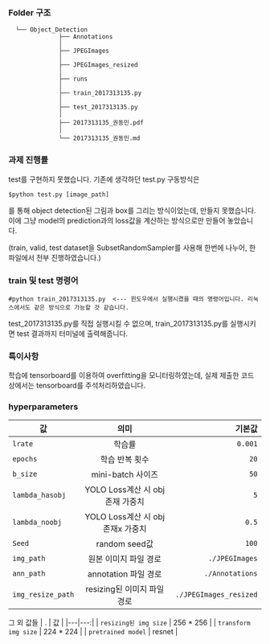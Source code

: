 ### Folder 구조
```
  └── Object_Detection     
              ├── Annotations
              │
              ├── JPEGImages
              │
              ├── JPEGImages_resized
              │
              ├── runs
              │
              ├── train_2017313135.py
              │
              ├── test_2017313135.py
              │
              ├── 2017313135_권동민.pdf
              │
              └── 2017313135_권동민.md
``` 

### 과제 진행률

test를 구현하지 못했습니다. 기존에 생각하던 test.py 구동방식은
```
$python test.py [image_path]
```
를 통해 object detection된 그림과 box를 그리는 방식이었는데, 만들지 못했습니다.
이에 그냥 model의 prediction과의 loss값을 계산하는 방식으로만 만들어 놓았습니다.

(train, valid, test dataset을 SubsetRandomSampler를 사용해 한번에 나누어, 한 파일에서 전부 진행하였습니다.) 

### train 및 test 명령어
```
#python train_2017313135.py  <--- 윈도우에서 실행시켰을 때의 명령어입니다. 리눅스에서도 같은 방식으로 가능할 것 같습니다.
```
test_2017313135.py를 직접 실행시킬 수 없으며, train_2017313135.py를 실행시키면 test 결과까지
터미널에 출력해줍니다.


### 특이사항

학습에 tensorboard를 이용하여 overfitting을 모니터링하였는데,
실제 제출한 코드 상에서는 tensorboard를 주석처리하였습니다.

### hyperparameters

| 값 | 의미 | 기본값 |
|---|:---:|---:|
| `lrate` | 학습률 | `0.001` |
| `epochs` | 학습 반복 횟수 | `20` |
| `b_size` | mini-batch 사이즈 | `50` |
| `lambda_hasobj` | YOLO Loss계산 시 obj존재 가중치 | `5` |
| `lambda_noobj` | YOLO Loss계산 시 obj존재x 가중치 | `0.5` |
| `Seed` | random seed값 | `100` |
| `img_path` | 원본 이미지 파일 경로 | `./JPEGImages` |
| `ann_path` | annotation 파일 경로 | `./Annotations` |
| `img_resize_path` | resizing된 이미지 파일 경로 | `./JPEGImages_resized` |

그 외 값들
| . | 값 |
|---|---:|
| `resizing된 img size` | 256 * 256 |
| `transform img size` | 224 * 224 |
| `pretrained model` | resnet  |
